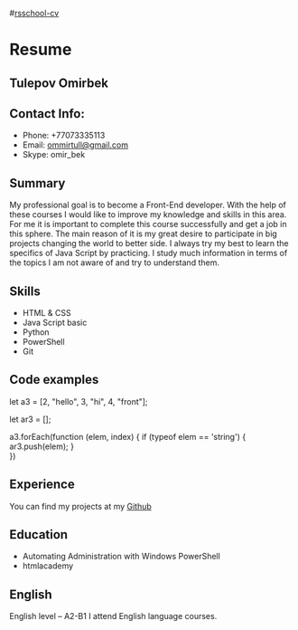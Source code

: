 #[rsschool-cv](https://omirbeck.github.io/rsschool-cv/)

# Resume
## Tulepov Omirbek

## Contact Info:
+ Phone: +77073335113
+ Email: ommirtull@gmail.com
+ Skype: omir_bek

## Summary
My professional goal is to become a Front-End developer. With the help of these courses I would like to improve my knowledge and skills in this area. For me it is important to complete this course successfully and get a job in this sphere.  The main reason of it is my great desire to participate in big projects changing the world to better side. I always try my best to learn the specifics of Java Script by practicing. I study much information in terms of the topics I am not aware of and try to understand them.

## Skills
+ HTML & CSS
+ Java Script basic
+ Python
+ PowerShell
+ Git

## Code examples
let a3 = [2, "hello", 3, "hi", 4, "front"];

let ar3 = [];

a3.forEach(function (elem, index) {
    if (typeof elem == 'string') {
        ar3.push(elem);
    }     
})

## Experience
You can find my projects at my [Github](https://github.com/omirbeck/)

## Education
+ Automating Administration with Windows PowerShell
+ htmlacademy

## English
English level – A2-B1
I attend English language courses.
